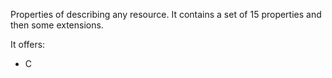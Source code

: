 Properties of describing any resource. It contains a set of 15 properties and then some extensions.

It offers:
- C